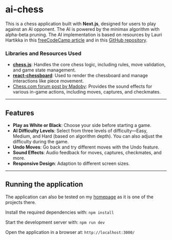 # ai-chess

This is a chess application built with **Next.js**, designed for users to play against an AI opponent. The AI is powered by the minimax algorithm with alpha-beta pruning. The AI implementation is based on resources by Lauri Hartikka in this [freeCodeCamp article](https://www.freecodecamp.org/news/simple-chess-ai-step-by-step-1d55a9266977/) and in this [GitHub repository](https://github.com/lhartikk/simple-chess-ai).

### Libraries and Resources Used

- [**chess.js**](https://www.npmjs.com/package/chess.js/v/1.0.0-beta.8): Handles the core chess logic, including rules, move validation, and game state management.
- [**react-chessboard**](https://www.npmjs.com/package/react-chessboard): Used to render the chessboard and manage interactions like piece movement.
- [Chess.com forum post by Madoby](https://www.chess.com/forum/view/general/chessboard-sound-files?page=2#comment-89885805): Provides the sound effects for various in-game actions, including moves, captures, and checkmates.

---

## Features

- **Play as White or Black**: Choose your side before starting a game.
- **AI Difficulty Levels**: Select from three levels of difficulty—Easy, Medium, and Hard (based on algorithm depth). You can also adjust the difficulty during the game.
- **Undo Moves**: Go back and try different moves with the Undo feature.
- **Sound Effects**: Audio feedback for moves, captures, checkmates, and more.
- **Responsive Design**: Adaption to different screen sizes.

---

## Running the application

The application can also be tested on my [homepage](https://salonenteemu.fi/projects/ai-chess) as it is one of the projects there.

Install the required dependencies with: `npm install`

Start the development server with: `npm run dev`

Open the application in a browser at: `http://localhost:3000/`
